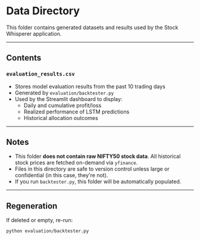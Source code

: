 # Data Directory

This folder contains generated datasets and results used by the Stock Whisperer application.

---

## Contents

### `evaluation_results.csv`
- Stores model evaluation results from the past 10 trading days
- Generated by `evaluation/backtester.py`
- Used by the Streamlit dashboard to display:
  - Daily and cumulative profit/loss
  - Realized performance of LSTM predictions
  - Historical allocation outcomes

---

## Notes

- This folder **does not contain raw NIFTY50 stock data**. All historical stock prices are fetched on-demand via `yfinance`.
- Files in this directory are safe to version control unless large or confidential (in this case, they're not).
- If you run `backtester.py`, this folder will be automatically populated.

---

## Regeneration

If deleted or empty, re-run:

```bash
python evaluation/backtester.py
